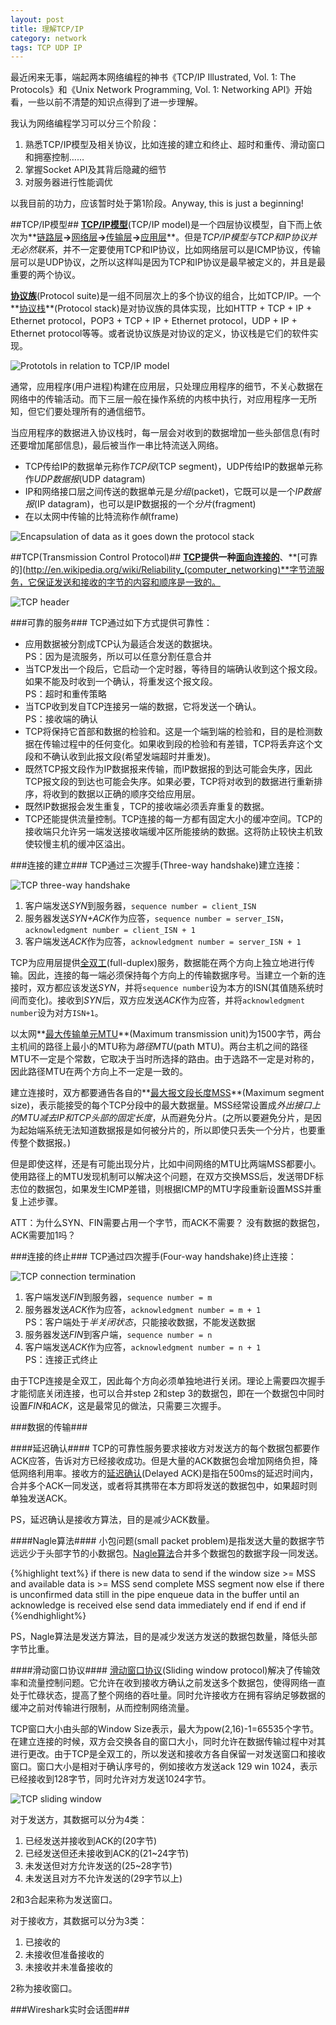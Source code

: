 ```yaml
---
layout: post
title: 理解TCP/IP
category: network
tags: TCP UDP IP
---
```


最近闲来无事，端起两本网络编程的神书《TCP/IP Illustrated, Vol. 1: The Protocols》和《Unix Network Programming, Vol. 1: Networking API》开始看，一些以前不清楚的知识点得到了进一步理解。

我认为网络编程学习可以分三个阶段：

1. 熟悉TCP/IP模型及相关协议，比如连接的建立和终止、超时和重传、滑动窗口和拥塞控制……
2. 掌握Socket API及其背后隐藏的细节
3. 对服务器进行性能调优

以我目前的功力，应该暂时处于第1阶段。Anyway, this is just a beginning!

##TCP/IP模型##
**[TCP/IP模型](http://en.wikipedia.org/wiki/TCP/IP)**(TCP/IP model)是一个四层协议模型，自下而上依次为**[链路层](http://en.wikipedia.org/wiki/Link_layer)**->**[网络层](http://en.wikipedia.org/wiki/Internet_layer)**->**[传输层](http://en.wikipedia.org/wiki/Transport_layer)**->**[应用层](http://en.wikipedia.org/wiki/Application_layer)**。但是*TCP/IP模型与TCP和IP协议并无必然联系*，并不一定要使用TCP和IP协议，比如网络层可以是ICMP协议，传输层可以是UDP协议，之所以这样叫是因为TCP和IP协议是最早被定义的，并且是最重要的两个协议。

**[协议族](http://en.wikipedia.org/wiki/Internet_protocol_suite)**(Protocol suite)是一组不同层次上的多个协议的组合，比如TCP/IP。一个**[协议栈](http://en.wikipedia.org/wiki/Protocol_stack)**(Protocol stack)是对协议族的具体实现，比如HTTP + TCP + IP + Ethernet protocol，POP3 + TCP + IP + Ethernet protocol，UDP + IP + Ethernet protocol等等。或者说协议族是对协议的定义，协议栈是它们的软件实现。

![Prototols in relation to TCP/IP model](/images/protocols-in-relation-to-tcp-ip-model.png)

通常，应用程序(用户进程)构建在应用层，只处理应用程序的细节，不关心数据在网络中的传输活动。而下三层一般在操作系统的内核中执行，对应用程序一无所知，但它们要处理所有的通信细节。

当应用程序的数据进入协议栈时，每一层会对收到的数据增加一些头部信息(有时还要增加尾部信息)，最后被当作一串比特流送入网络。

* TCP传给IP的数据单元称作*TCP段*(TCP segment)，UDP传给IP的数据单元称作*UDP数据报*(UDP datagram)
* IP和网络接口层之间传送的数据单元是*分组*(packet)，它既可以是一个*IP数据报*(IP datagram)，也可以是IP数据报的一个*分片*(fragment)
* 在以太网中传输的比特流称作*幀*(frame)

![Encapsulation of data as it goes down the protocol stack](/images/protocol-stack-data-encapsulation.gif)

##TCP(Transmission Control Protocol)##
**[TCP](http://en.wikipedia.org/wiki/Transmission_Control_Protocol)**提供一种**[面向连接的](http://en.wikipedia.org/wiki/Connection-oriented_communication)**、**[可靠的](http://en.wikipedia.org/wiki/Reliability_(computer_networking)**字节流服务，它保证发送和接收的字节的内容和顺序是一致的。

![TCP header](/images/tcp-header.png)

###可靠的服务###
TCP通过如下方式提供可靠性：

* 应用数据被分割成TCP认为最适合发送的数据块。  
  PS：因为是流服务，所以可以任意分割任意合并
* 当TCP发出一个段后，它启动一个定时器，等待目的端确认收到这个报文段。如果不能及时收到一个确认，将重发这个报文段。  
  PS：超时和重传策略
* 当TCP收到发自TCP连接另一端的数据，它将发送一个确认。  
  PS：接收端的确认
* TCP将保持它首部和数据的检验和。这是一个端到端的检验和，目的是检测数据在传输过程中的任何变化。如果收到段的检验和有差错，TCP将丢弃这个文段和不确认收到此报文段(希望发端超时并重发)。
* 既然TCP报文段作为IP数据报来传输，而IP数据报的到达可能会失序，因此TCP报文段的到达也可能会失序。如果必要，TCP将对收到的数据进行重新排序，将收到的数据以正确的顺序交给应用层。
* 既然IP数据报会发生重复，TCP的接收端必须丢弃重复的数据。
* TCP还能提供流量控制。TCP连接的每一方都有固定大小的缓冲空间。TCP的接收端只允许另一端发送接收端缓冲区所能接纳的数据。这将防止较快主机致使较慢主机的缓冲区溢出。

###连接的建立###
TCP通过三次握手(Three-way handshake)建立连接：

![TCP three-way handshake](/images/tcp-three-way-handshake.gif)

1. 客户端发送*SYN*到服务器，`sequence number = client_ISN`
2. 服务器发送*SYN+ACK*作为应答，`sequence number = server_ISN`，`acknowledgment number = client_ISN + 1`
3. 客户端发送*ACK*作为应答，`acknowledgment number = server_ISN + 1`

TCP为应用层提供[全双工](http://en.wikipedia.org/wiki/Full-duplex#Full-duplex)(full-duplex)服务，数据能在两个方向上独立地进行传输。因此，连接的每一端必须保持每个方向上的传输数据序号。当建立一个新的连接时，双方都应该发送*SYN*，并将`sequence number`设为本方的ISN(其值随系统时间而变化)。接收到*SYN*后，双方应发送*ACK*作为应答，并将`acknowledgment number`设为对方`ISN+1`。

以太网**[最大传输单元MTU](http://en.wikipedia.org/wiki/Maximum_transmission_unit)**(Maximum transmission unit)为1500字节，两台主机间的路径上最小的MTU称为*路径MTU*(path MTU)。两台主机之间的路径MTU不一定是个常数，它取决于当时所选择的路由。由于选路不一定是对称的，因此路径MTU在两个方向上不一定是一致的。

建立连接时，双方都要通告各自的**[最大报文段长度MSS](http://en.wikipedia.org/wiki/Maximum_segment_size)**(Maximum segment size)，表示能接受的每个TCP分段中的最大数据量。MSS经常设置成*外出接口上的MTU减去IP和TCP头部的固定长度*，从而避免分片。(之所以要避免分片，是因为起始端系统无法知道数据报是如何被分片的，所以即使只丢失一个分片，也要重传整个数据报。)

但是即使这样，还是有可能出现分片，比如中间网络的MTU比两端MSS都要小。使用路径上的MTU发现机制可以解决这个问题，在双方交换MSS后，发送带DF标志位的数据包，如果发生ICMP差错，则根据ICMP的MTU字段重新设置MSS并重复上述步骤。


ATT：为什么SYN、FIN需要占用一个字节，而ACK不需要？
没有数据的数据包，ACK需要加1吗？

###连接的终止###
TCP通过四次握手(Four-way handshake)终止连接：

![TCP connection termination](/images/tcp-connection-termination.gif)

1. 客户端发送*FIN*到服务器，`sequence number = m`
2. 服务器发送*ACK*作为应答，`acknowledgment number = m + 1`  
   PS：客户端处于*半关闭状态*，只能接收数据，不能发送数据
3. 服务器发送*FIN*到客户端，`sequence number = n`
4. 客户端发送*ACK*作为应答，`acknowledgment number = n + 1`  
   PS：连接正式终止

由于TCP连接是全双工，因此每个方向必须单独地进行关闭。理论上需要四次握手才能彻底关闭连接，也可以合并step 2和step 3的数据包，即在一个数据包中同时设置*FIN*和*ACK*，这是最常见的做法，只需要三次握手。

###数据的传输###

####延迟确认####
TCP的可靠性服务要求接收方对发送方的每个数据包都要作ACK应答，告诉对方已经接收成功。但是大量的ACK数据包会增加网络负担，降低网络利用率。接收方的[延迟确认](http://en.wikipedia.org/wiki/TCP_delayed_acknowledgment)(Delayed ACK)是指在500ms的延迟时间内，合并多个ACK一同发送，或者将其携带在本方即将发送的数据包中，如果超时则单独发送ACK。

PS，延迟确认是接收方算法，目的是减少ACK数量。

####Nagle算法####
小包问题(small packet problem)是指发送大量的数据字节远远少于头部字节的小数据包。[Nagle算法](http://en.wikipedia.org/wiki/Nagle%27s_algorithm)合并多个数据包的数据字段一同发送。

{%highlight text%}
if there is new data to send
  if the window size >= MSS and available data is >= MSS
    send complete MSS segment now
  else
    if there is unconfirmed data still in the pipe
      enqueue data in the buffer until an acknowledge is received
    else
      send data immediately
    end if
  end if
end if
{%endhighlight%}

PS，Nagle算法是发送方算法，目的是减少发送方发送的数据包数量，降低头部字节比重。

####滑动窗口协议####
[滑动窗口协议](http://en.wikipedia.org/wiki/Sliding_window)(Sliding window protocol)解决了传输效率和流量控制问题。它允许在收到接收方确认之前发送多个数据包，使得网络一直处于忙碌状态，提高了整个网络的吞吐量。同时允许接收方在拥有容纳足够数据的缓冲之前对传输进行限制，从而控制网络流量。

TCP窗口大小由头部的Window Size表示，最大为pow(2,16)-1=65535个字节。在建立连接的时候，双方会交换各自的窗口大小，同时允许在数据传输过程中对其进行更改。由于TCP是全双工的，所以发送和接收方各自保留一对发送窗口和接收窗口。窗口大小是相对于确认序号的，例如接收方发送ack 129 win 1024，表示已经接收到128字节，同时允许对方发送1024字节。

![TCP sliding window](/images/tcp-sliding-window.gif)

对于发送方，其数据可以分为4类：

1. 已经发送并接收到ACK的(20字节)
2. 已经发送但还未接收到ACK的(21~24字节)
3. 未发送但对方允许发送的(25~28字节)
4. 未发送且对方不允许发送的(29字节以上)

2和3合起来称为发送窗口。

对于接收方，其数据可以分为3类：

1. 已接收的
2. 未接收但准备接收的
3. 未接收并未准备接收的

2称为接收窗口。

###Wireshark实时会话图###
